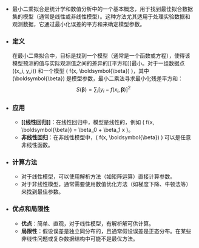 - 最小二乘拟合是统计学和数值分析中的一个基本概念，用于找到最佳拟合数据集的模型（通常是线性或非线性模型）。这种方法尤其适用于处理实验数据和观测数据，它通过最小化误差的平方和来确定模型参数。
- ### 定义
  在最小二乘拟合中，目标是找到一个模型（通常是一个函数或方程），使得该模型预测的值与实际观测值之间的差异的[[平方和]]最小。对于一组数据点 \((x_i, y_i)\) 和一个模型 \( f(x, \boldsymbol{\beta}) \)，其中 \(\boldsymbol{\beta}\) 是模型参数，最小二乘法寻求最小化残差平方和：
  $$ S(\boldsymbol{\beta}) = \sum_{i} [y_i - f(x_i, \boldsymbol{\beta})]^2 $$
- ### 应用
	- **[[线性回归]]**：在线性回归中，模型是线性的，例如 \( f(x, \boldsymbol{\beta}) = \beta_0 + \beta_1 x \)。
	- **非线性回归**：在非线性模型中，\( f(x, \boldsymbol{\beta}) \) 可以是任意非线性函数。
- ### 计算方法
	- 对于线性模型，可以使用解析方法（如矩阵运算）直接计算参数。
	- 对于非线性模型，通常需要使用数值优化方法（如梯度下降、牛顿法等）来找到最佳参数。
- ### 优点和局限性
	- **优点**：简单、直观，对于线性模型，有解析解可供计算。
	- **局限性**：假设误差是独立同分布的，且通常假设误差是正态分布。在某些非线性问题或复杂数据结构中可能不是最优方法。